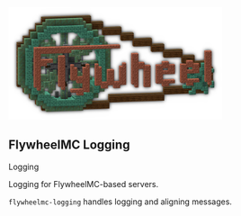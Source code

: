 <a href="https://github.com/FlywheelMC/assets/"><img src="https://raw.githubusercontent.com/FlywheelMC/assets/refs/heads/main/full_iso.png" alt="FlywheelMC" height=200px /></a>

## FlywheelMC Logging
Logging

Logging for FlywheelMC-based servers.

`flywheelmc-logging` handles logging and aligning messages.
